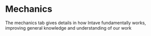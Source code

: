 # Mechanics

The mechanics tab gives details in how Intave fundamentally works, improving general knowledge and understanding of our work